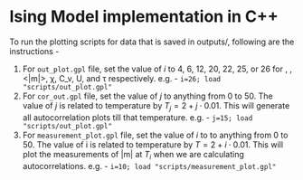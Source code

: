 # Ising Model implementation in C++

To run the plotting scripts for data that is saved in outputs/, following are the instructions - 
1. For ``out_plot.gpl`` file, set the value of $i$ to 4, 6, 12, 20, 22, 25, or 26 for <e>, <m>, <|m|>, χ, C_v, U, and τ respectively.
e.g. - ``i=26; load "scripts/out_plot.gpl"``
2. For ``cor_out.gpl`` file, set the value of $j$ to anything from 0 to 50. The value of $j$ is related to temperature by $T_j = 2 + j\cdot 0.01$. This will generate all autocorrelation plots till that temperature.
e.g. - ``j=15; load "scripts/out_plot.gpl"``
3. For ``measurement_plot.gpl`` file, set the value of $i$ to to anything from 0 to 50. The value of i is related to temperature by $T = 2 + i\cdot 0.01$. This will plot the measurements of |m| at $T_i$ when we are calculating autocorrelations.
e.g. - ``i=10; load "scripts/measurement_plot.gpl"``
